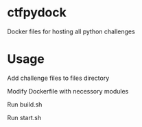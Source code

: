 # ctfpydock
Docker files for hosting all python challenges

# Usage
Add challenge files to files directory

Modify Dockerfile with necessory modules

Run build.sh

Run start.sh
